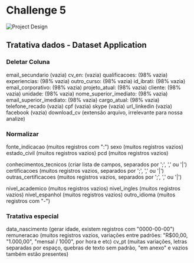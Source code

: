 # Challenge 5

![Project Design](./docs/project_design.png)


## Tratativa dados - Dataset Application

### Deletar Coluna


email_secundario (vazia)
cv_en: (vazia)
qualificacoes: (98% vazia)
experiencias: (98% vazia)
outro_curso: (98% vazia)
id_ibrati: (98% vazia)
email_corporativo: (98% vazia)
projeto_atual: (98% vazia)
cliente: (98% vazia)
unidade: (98% vazia)
nome_superior_imediato: (98% vazia)
email_superior_imediato: (98% vazia)
cargo_atual: (98% vazia)
telefone_recado (vazia)
cpf (vazia)
skype (vazia)
url_linkedin (vazia)
facebook (vazia)
download_cv (extensão arquivo, irrelevante para nossa analize)

### Normalizar

fonte_indicacao (muitos registros com ":")
sexo (muitos registros vazios)
estado_civil (muitos registros vazios)
pcd (muitos registros vazios)

conhecimentos_tecnicos (criar lista de campos, separados por ';', ',' ou '|')
certificacoes (muitos registros vazios, separados por ';', ',' ou '|')
outras_certificacoes (muitos registros vazios, separados por ';', ',' ou '|')

nivel_academico (muitos registros vazios)
nivel_ingles (muitos registros vazios)
nivel_espanhol (muitos registros vazios)
outro_idioma (muitos registros com "-")

### Tratativa especial

data_nascimento (gerar idade, existem registros com "0000-00-00")
remuneracao (muitos registros vazios, variações entre padrões: "R$00,00, "1.000,00", "mensal / 1000", por hora e etc)
cv_pt (muitas variações, letras separadas por espaço, quebras de texto sem padrão, "em anexo" e vazios também estão presentes)
